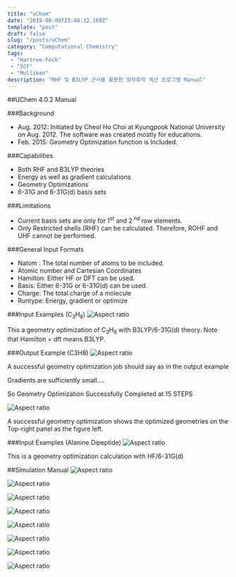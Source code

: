 ```yaml
---
title: "uChem"
date: "2019-08-09T23:40:32.169Z"
template: "post"
draft: false
slug: "/posts/uChem"
category: "Computational Chemistry"
tags: 
 - "Hartree-Fock"
 - "SCF"
 - "Mulliken"
description: "RHF 및 B3LYP 근사를 활용한 양자화학 계산 프로그램 Manual"
---
```

##UChem 4.0.2 Manual

###Background
- Aug. 2012: Initiated by Cheol Ho Choi at Kyungpook National University on Aug. 2012. The software was created mostly for educations.
- Feb. 2015: Geometry Optimization function is Included.

###Capabilities
- Both RHF and B3LYP theories
- Energy as well as gradient calculations 
- Geometry Optimizations
- 6-31G and 6-31G(d) basis sets

###Limitations
- Current basis sets are only for $1^{\mathrm{st}}$ and $2^{\text { nd }}$ row elements.
- Only Restricted shells (RHF) can be calculated. Therefore, ROHF and UHF cannot be performed.

###General Input Formats
- Natom : The total number of atoms to be included. 
- Atomic number and Cartesian Coordinates
- Hamilton: Either HF or DFT can be used.
- Basis: Either 6-31G or 6-31G(d) can be used.
- Charge: The total charge of a molecule 
- Runtype: Energy, gradient or optimize

###Input Examples ($\mathrm{C}_{3} \mathrm{H}_{8}$)
![Aspect ratio](/media/POST/000031/0.jpg)

This a geometry optimization of $\mathrm{C}_{3} \mathrm{H}_{8}$ with B3LYP/6-31G(d) theory. Note that Hamilton = dft means B3LYP.

###Output Example (C3H8)
![Aspect ratio](/media/POST/000031/1.jpg)

A successful geometry optimization job should say as in the output example

Gradients are sufficiently small....

So Geometry Optimization Successfully Completed at 15 STEPS

![Aspect ratio](/media/POST/000031/2.jpg)

A successful geometry optimization shows the optimized geometries on the Top-right panel as the figure left.

###Input Examples (Alanine Dipeptide)
![Aspect ratio](/media/POST/000031/3.jpg)

This is a geometry optimization calculation with HF/6-31G(d)

##Simulation Manual
![Aspect ratio](/media/POST/000031/4.jpg)

![Aspect ratio](/media/POST/000031/5.jpg)

![Aspect ratio](/media/POST/000031/6.jpg)

![Aspect ratio](/media/POST/000031/7.jpg)

![Aspect ratio](/media/POST/000031/8.jpg)

![Aspect ratio](/media/POST/000031/9.jpg)

![Aspect ratio](/media/POST/000031/10.jpg)

![Aspect ratio](/media/POST/000031/11.jpg)
